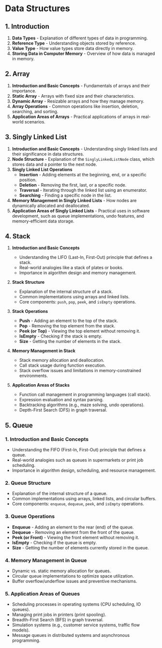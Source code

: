 # Data Structures

## 1. Introduction
1. **Data Types** - Explanation of different types of data in programming.
2. **Reference Type** - Understanding objects stored by reference.
3. **Value Type** - How value types store data directly in memory.
4. **Storing Data in Computer Memory** - Overview of how data is managed in memory.

## 2. Array
1. **Introduction and Basic Concepts** - Fundamentals of arrays and their importance.
2. **Static Array** - Arrays with fixed size and their characteristics.
3. **Dynamic Array** - Resizable arrays and how they manage memory.
4. **Array Operations** - Common operations like insertion, deletion, searching, and sorting.
5. **Application Areas of Arrays** - Practical applications of arrays in real-world scenarios.


## 3. Singly Linked List  
1. **Introduction and Basic Concepts** - Understanding singly linked lists and their significance in data structures.  
2. **Node Structure** - Explanation of the `SinglyLinkedListNode` class, which stores data and a pointer to the next node.  
3. **Singly Linked List Operations**  
   - **Insertion** - Adding elements at the beginning, end, or a specific position.  
   - **Deletion** - Removing the first, last, or a specific node.  
   - **Traversal** - Iterating through the linked list using an enumerator.  
   - **Searching** - Finding a specific node in the list.  
4. **Memory Management in Singly Linked Lists** - How nodes are dynamically allocated and deallocated.  
5. **Application Areas of Singly Linked Lists** - Practical uses in software development, such as queue implementations, undo features, and memory-efficient data storage.  

## 4. Stack  
1. **Introduction and Basic Concepts**  
   - Understanding the LIFO (Last-In, First-Out) principle that defines a stack.  
   - Real-world analogies like a stack of plates or books.  
   - Importance in algorithm design and memory management.

2. **Stack Structure**  
   - Explanation of the internal structure of a stack.  
   - Common implementations using arrays and linked lists.  
   - Core components: `push`, `pop`, `peek`, and `isEmpty` operations.

3. **Stack Operations**  
   - **Push** - Adding an element to the top of the stack.  
   - **Pop** - Removing the top element from the stack.  
   - **Peek (or Top)** - Viewing the top element without removing it.  
   - **IsEmpty** - Checking if the stack is empty.  
   - **Size** - Getting the number of elements in the stack.

4. **Memory Management in Stack**  
   - Stack memory allocation and deallocation.  
   - Call stack usage during function execution.  
   - Stack overflow issues and limitations in memory-constrained environments.

5. **Application Areas of Stacks**  
   - Function call management in programming languages (call stack).  
   - Expression evaluation and syntax parsing.  
   - Backtracking algorithms (e.g., maze solving, undo operations).  
   - Depth-First Search (DFS) in graph traversal.  

## 5. Queue

### 1. Introduction and Basic Concepts
- Understanding the FIFO (First-In, First-Out) principle that defines a queue.
- Real-world analogies such as queues in supermarkets or print job scheduling.
- Importance in algorithm design, scheduling, and resource management.

### 2. Queue Structure
- Explanation of the internal structure of a queue.
- Common implementations using arrays, linked lists, and circular buffers.
- Core components: `enqueue`, `dequeue`, `peek`, and `isEmpty` operations.

### 3. Queue Operations
- **Enqueue** - Adding an element to the rear (end) of the queue.
- **Dequeue** - Removing an element from the front of the queue.
- **Peek (or Front)** - Viewing the front element without removing it.
- **IsEmpty** - Checking if the queue is empty.
- **Size** - Getting the number of elements currently stored in the queue.

### 4. Memory Management in Queue
- Dynamic vs. static memory allocation for queues.
- Circular queue implementations to optimize space utilization.
- Buffer overflow/underflow issues and preventive mechanisms.

### 5. Application Areas of Queues
- Scheduling processes in operating systems (CPU scheduling, IO queues).
- Managing print jobs in printers (print spooling).
- Breadth-First Search (BFS) in graph traversal.
- Simulation systems (e.g., customer service systems, traffic flow models).
- Message queues in distributed systems and asynchronous programming.

